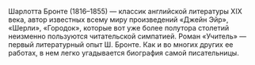 <!--2017-01-02 10:13:46-->
Шарлотта Бронте (1816–1855) — классик английской литературы XIX века, автор известных всему миру произведений «Джейн Эйр», «Шерли», «Городок», которые вот уже более полутора столетий неизменно пользуются читательской симпатией. Роман «Учитель» — первый литературный опыт Ш. Бронте. Как и во многих других ее работах, в нем легко угадывается биография самой писательницы.